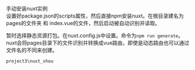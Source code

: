 手动安装nuxt实例  
设置好package.json的scripts属性，然后直接npm安装nuxt。在根目录建名为pages的文件夹 和 index.vue的文件，然后启动被自动识别并读取。  

暂时选择静态资源打包。在nuxt.config.js中设置。命令为`npm run generate`。nuxt会将pages目录下的文件识别并转换成vue路由，即使是动态路由也可以通过文件名的不同来创建。  

`project3\nuxt_shou`